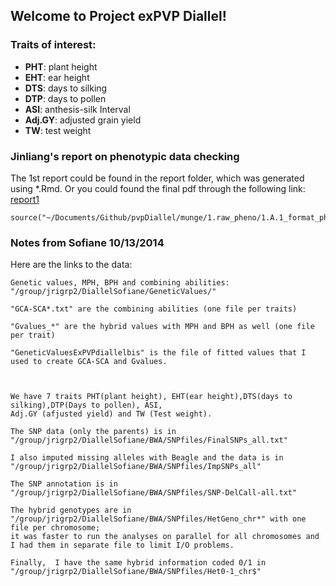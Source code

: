 ## Welcome to Project exPVP Diallel!


### Traits of interest:
* **PHT**: plant height
* **EHT**: ear height
* **DTS**: days to silking
* **DTP**: days to pollen
* **ASI**: anthesis-silk Interval
* **Adj.GY**: adjusted grain yield
* **TW**: test weight


### Jinliang's report on phenotypic data checking

The 1st report could be found in the report folder, which was generated using *.Rmd.
Or you could found the final pdf through the following link: 
[report1](https://github.com/yangjl/pvpDiallel/blob/master/reports/10.13.14_diallel.pdf)


```{r, eval=FALSE}
source("~/Documents/Github/pvpDiallel/munge/1.raw_pheno/1.A.1_format_pheno.R")
```


### Notes from Sofiane 10/13/2014

Here are the links to the data: 

```
Genetic values, MPH, BPH and combining abilities:
"/group/jrigrp2/DiallelSofiane/GeneticValues/"

"GCA-SCA*.txt" are the combining abilities (one file per traits)

"Gvalues_*" are the hybrid values with MPH and BPH as well (one file per trait)

"GeneticValuesExPVPdiallelbis" is the file of fitted values that I used to create GCA-SCA and Gvalues. 



We have 7 traits PHT(plant height),	EHT(ear height),DTS(days to silking),DTP(Days to pollen), ASI,
Adj.GY (afjusted yield) and TW (Test weight).

The SNP data (only the parents) is in "/group/jrigrp2/DiallelSofiane/BWA/SNPfiles/FinalSNPs_all.txt" 

I also imputed missing alleles with Beagle and the data is in 
"/group/jrigrp2/DiallelSofiane/BWA/SNPfiles/ImpSNPs_all"

The SNP annotation is in "/group/jrigrp2/DiallelSofiane/BWA/SNPfiles/SNP-DelCall-all.txt"

The hybrid genotypes are in "/group/jrigrp2/DiallelSofiane/BWA/SNPfiles/HetGeno_chr*" with one file per chromosome; 
it was faster to run the analyses on parallel for all chromosomes and I had them in separate file to limit I/O problems.

Finally,  I have the same hybrid information coded 0/1 in 
"/group/jrigrp2/DiallelSofiane/BWA/SNPfiles/Het0-1_chr$" 
```
